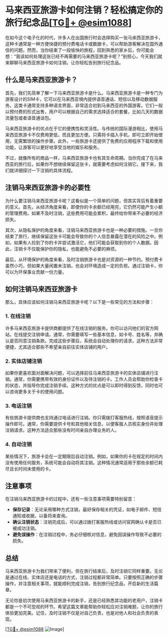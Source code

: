 # 马来西亚旅游卡如何注销？轻松搞定你的旅行纪念品[[TG💪+ @esim1088](https://t.me/s/esim1088)]

在如今这个电子化的时代，许多人在出国旅行时会选择购买一张马来西亚旅游卡，这种卡通常是一种方便快捷的预付费电话卡或数据卡，可以帮助游客解决在国外通信的问题。然而，当你结束了一段愉快的旅程，回到熟悉的家乡后，你可能会想：“我该如何处理这张已经不再需要的马来西亚旅游卡呢？”别担心，今天我们就来聊聊马来西亚旅游卡如何注销，让你轻松告别旅行纪念品。

## 什么是马来西亚旅游卡？

首先，我们先简单了解一下马来西亚旅游卡是什么。马来西亚旅游卡是一种专门为游客设计的SIM卡，它可以在马来西亚境内提供语音通话、短信以及移动数据服务。这类卡通常支持多种语言界面，非常适合初到马来西亚的外国游客。它们一般以预付费的形式出售，用户可以根据自己的需求选择适合的套餐，比如几天的数据流量包或者语音通话包。

马来西亚旅游卡的优点在于它的便携性和灵活性。与传统的国际漫游相比，使用马来西亚旅游卡不仅费用更低，而且更加方便。只需将卡插入手机，即可立即开始使用，无需繁琐的操作步骤。此外，一些旅游卡还提供了免费的应用程序下载和使用功能，让游客可以更好地享受当地的娱乐和服务。

不过，就像所有的商品一样，马来西亚旅游卡也有其生命周期。当你完成了在马来西亚的旅行后，如果你不想继续保留这张卡，就需要考虑如何注销它。接下来，我们就详细探讨一下注销的具体流程。

## 注销马来西亚旅游卡的必要性

为什么要注销马来西亚旅游卡呢？这看似是一个简单的问题，但其实背后有着重要的意义。首先，从经济角度来看，即使你的卡余额已经用完，它仍然可能产生小额的管理费用。如果不及时注销，这些费用可能会累积，最终给你带来不必要的经济损失。

其次，从隐私保护的角度来看，注销马来西亚旅游卡也是一种必要的措施。一旦你结束了旅行，继续保留这张卡可能会导致你的个人信息暴露在潜在的风险之中。例如，如果有人捡到了你的卡并尝试激活它，他们可能会获取到你的个人数据。因此，注销卡不仅能保护你的隐私，也能避免不必要的麻烦。

最后，从环境保护的角度来看，及时注销旅游卡也是对资源的一种节约。预付费卡虽然小巧，但如果大量闲置未注销，也会对环境造成一定的负担。通过注销卡，你可以为环保事业贡献一份力量。

## 如何注销马来西亚旅游卡

那么，具体应该如何注销马来西亚旅游卡呢？以下是一些常见的方法和步骤：

### 1. 在线注销

许多马来西亚旅游卡提供商都提供了在线注销的服务。你可以访问他们的官方网站，在线提交注销申请。通常，你需要填写一些基本信息，如卡号、姓名等，并确认是否同意注销条款。完成这些步骤后，系统会自动处理你的请求。这种方法非常便捷，尤其适合那些不希望亲自前往实体店铺的用户。

### 2. 实体店铺注销

如果你更喜欢面对面解决问题，可以选择前往马来西亚旅游卡的实体店铺进行注销。通常，你需要携带有效的身份证件以及待注销的卡。工作人员会帮助你检查卡的状态，并指导你完成注销手续。这种方式的优点是可以即时得到反馈，同时也可以咨询更多关于卡的使用问题。

### 3. 电话注销

有些旅游卡提供商也支持通过电话进行注销。你只需拨打客服热线，按照语音提示操作即可。通常，你需要提供卡号和其他相关信息，以便客服人员核实身份并处理注销请求。这种方法适合那些没有时间亲自办理业务的人。

### 4. 自动注销

某些情况下，旅游卡会在一定期限后自动注销。例如，如果你的卡在规定的时间内没有使用任何服务，系统可能会自动将其注销。这种情况通常适用于那些余额已耗尽且长时间未使用的卡。

## 注意事项

在注销马来西亚旅游卡的过程中，还有一些注意事项需要特别留意：

- **保存记录**：无论采用哪种方式注销，最好保存相关的凭证，如电子邮件、短信通知或收据，以备将来查询。
- **确认注销状态**：注销完成后，可以通过拨打客服热线或访问官网确认卡是否已被成功注销。
- **避免误操作**：在注销过程中，务必仔细核对信息，避免因误操作导致不必要的损失。

## 总结

马来西亚旅游卡为我们带来了便利，但在旅行结束后，及时注销它同样重要。无论是通过在线、实体店还是电话的方式，注销过程都非常简单。只要按照正确的步骤操作，并注意相关事项，就能顺利完成注销，告别旅行纪念品，开启新的生活篇章。

无论你是初次使用马来西亚旅游卡的新手，还是已经熟悉其功能的老用户，注销卡都是一个不可忽视的环节。希望这篇文章能帮助你轻松应对注销难题，让你的旅行体验更加完美。记住，及时注销不仅是对自己负责，也是对他人和社会负责的表现。

[[TG💪+ @esim1088](https://t.me/s/esim1088) ![Image](https://i.postimg.cc/4NQfJmqS/Snipaste-2025-05-13-00-14-12.png)]